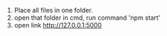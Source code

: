 1. Place all files in one folder.
2. open that folder in cmd, run command 'npm start'
3. open link http://127.0.0.1:5000
